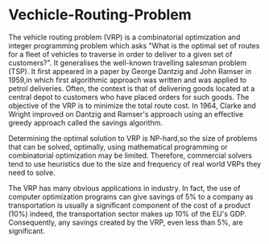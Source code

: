 # Vechicle-Routing-Problem
The vehicle routing problem (VRP) is a combinatorial optimization and integer programming problem which asks "What is the optimal set of routes for a fleet of vehicles to traverse in order to deliver to a given set of customers?". It generalises the well-known travelling salesman problem (TSP). It first appeared in a paper by George Dantzig and John Ramser in 1959,in which first algorithmic approach was written and was applied to petrol deliveries. Often, the context is that of delivering goods located at a central depot to customers who have placed orders for such goods. The objective of the VRP is to minimize the total route cost. In 1964, Clarke and Wright improved on Dantzig and Ramser's approach using an effective greedy approach called the savings algorithm.

Determining the optimal solution to VRP is NP-hard,so the size of problems that can be solved, optimally, using mathematical programming or combinatorial optimization may be limited. Therefore, commercial solvers tend to use heuristics due to the size and frequency of real world VRPs they need to solve.

The VRP has many obvious applications in industry. In fact, the use of computer optimization programs can give savings of 5% to a company as transportation is usually a significant component of the cost of a product (10%) indeed, the transportation sector makes up 10% of the EU's GDP. Consequently, any savings created by the VRP, even less than 5%, are significant.
